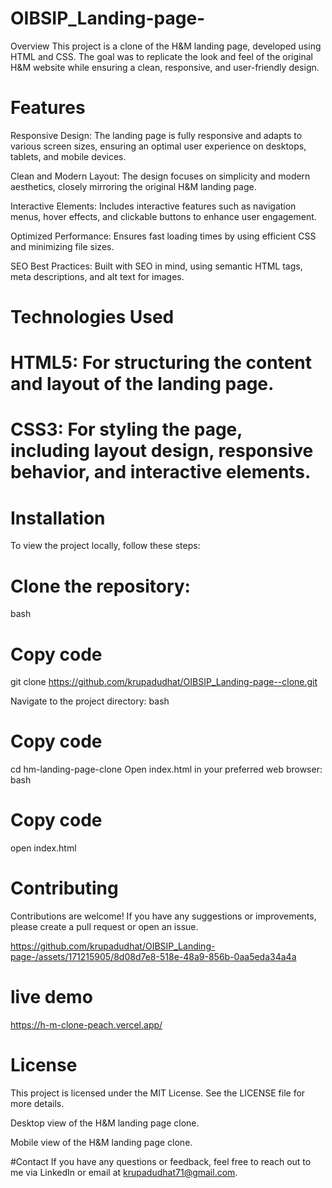 # OIBSIP_Landing-page-
Overview This project is a clone of the H&amp;M landing page, developed using HTML and CSS. The goal was to replicate the look and feel of the original H&amp;M website while ensuring a clean, responsive, and user-friendly design.

# Features

Responsive Design: The landing page is fully responsive and adapts to various screen sizes, ensuring an optimal user experience on desktops, tablets, and mobile devices.

Clean and Modern Layout: The design focuses on simplicity and modern aesthetics, closely mirroring the original H&M landing page.

Interactive Elements: Includes interactive features such as navigation menus, hover effects, and clickable buttons to enhance user engagement.

Optimized Performance: Ensures fast loading times by using efficient CSS and minimizing file sizes.

SEO Best Practices: Built with SEO in mind, using semantic HTML tags, meta descriptions, and alt text for images.

# Technologies Used 

# HTML5: For structuring the content and layout of the landing page.
# CSS3: For styling the page, including layout design, responsive behavior, and interactive elements.
# Installation
To view the project locally, follow these steps:

# Clone the repository:
bash

# Copy code
git clone https://github.com/krupadudhat/OIBSIP_Landing-page--clone.git

Navigate to the project directory:
bash
# Copy code
cd hm-landing-page-clone
Open index.html in your preferred web browser:
bash
# Copy code
open index.html
# Contributing
Contributions are welcome! If you have any suggestions or improvements, please create a pull request or open an issue.


https://github.com/krupadudhat/OIBSIP_Landing-page-/assets/171215905/8d08d7e8-518e-48a9-856b-0aa5eda34a4a
# live demo
https://h-m-clone-peach.vercel.app/

# License
This project is licensed under the MIT License. See the LICENSE file for more details.


Desktop view of the H&M landing page clone.

Mobile view of the H&M landing page clone.

#Contact
If you have any questions or feedback, feel free to reach out to me via LinkedIn or email at krupadudhat71@gmail.com.

